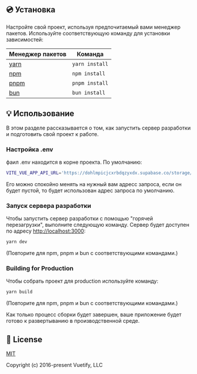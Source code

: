 ## 💿 Установка

Настройте свой проект, используя предпочитаемый вами менеджер пакетов. Используйте соответствующую команду для установки зависимостей:

| Менеджер пакетов                                              | Команда        |
|---------------------------------------------------------------|----------------|
| [yarn](https://yarnpkg.com/getting-started)                   | `yarn install` |
| [npm](https://docs.npmjs.com/cli/v7/commands/npm-install)     | `npm install`  |
| [pnpm](https://pnpm.io/installation)                          | `pnpm install` |
| [bun](https://bun.sh/#getting-started)                        | `bun install`  |


## 💡 Использование

В этом разделе рассказывается о том, как запустить сервер разработки и подготовить свой проект к работе.

### Настройка .env

фаил .env находится в корне проекта. По умолчанию:

```bash
VITE_VUE_APP_API_URL='https://dohlmpicjcxrbdqzyxdx.supabase.co/storage/v1/object/public/me-storage/response.json'
```
Его можно спокойно менять на нужный вам адресс запроса, если он будет пустой, то будет использован адрес запроса по умолчанию.

### Запуск сервера разработки

Чтобы запустить сервер разработки с помощью "горячей перезагрузки", выполните следующую команду. Сервер будет доступен по адресу [http://localhost:3000](http://localhost:3000):

```bash
yarn dev
```

(Повторите для npm, pnpm и bun с соответствующими командами.)

### Building for Production

Чтобы собрать проект для production используйте команду:

```bash
yarn build
```

(Повторите для npm, pnpm и bun с соответствующими командами.)

Как только процесс сборки будет завершен, ваше приложение будет готово к развертыванию в производственной среде.

## 📑 License
[MIT](http://opensource.org/licenses/MIT)

Copyright (c) 2016-present Vuetify, LLC
